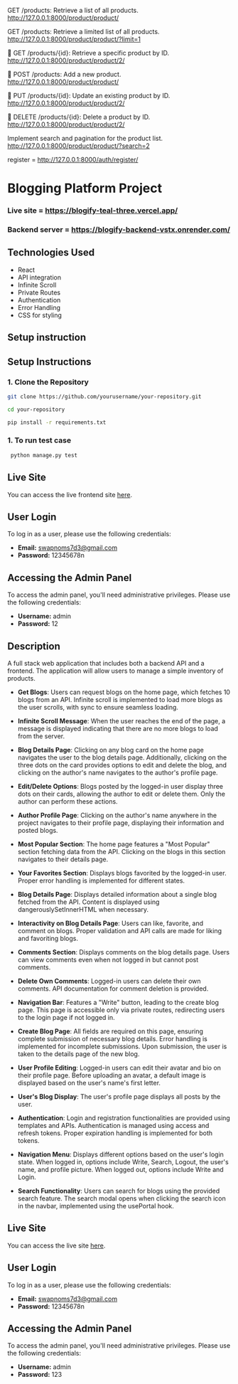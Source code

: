GET /products: Retrieve a list of all products.
http://127.0.0.1:8000/product/product/

GET /products: Retrieve a limited list of all products.
http://127.0.0.1:8000/product/product/?limit=1

 GET /products/{id}: Retrieve a specific product by ID.
http://127.0.0.1:8000/product/product/2/

 POST /products: Add a new product.
http://127.0.0.1:8000/product/product/

 PUT /products/{id}: Update an existing product by ID.
http://127.0.0.1:8000/product/product/2/

 DELETE /products/{id}: Delete a product by ID.
http://127.0.0.1:8000/product/product/2/

Implement search and pagination for the product list.
http://127.0.0.1:8000/product/product/?search=2

register = http://127.0.0.1:8000/auth/register/

# Blogging Platform Project

### Live site = https://blogify-teal-three.vercel.app/

### Backend server = https://blogify-backend-vstx.onrender.com/

## Technologies Used

- React
- API integration
- Infinite Scroll
- Private Routes
- Authentication
- Error Handling
- CSS for styling

## Setup instruction

## Setup Instructions

### 1. Clone the Repository

```bash
git clone https://github.com/yourusername/your-repository.git

cd your-repository

pip install -r requirements.txt

```

### 1. To run test case

```bash
 python manage.py test
```

## Live Site

You can access the live frontend site [here](https://blogify-teal-three.vercel.app/).

## User Login

To log in as a user, please use the following credentials:

- **Email:** swapnoms7d3@gmail.com
- **Password:** 12345678n

## Accessing the Admin Panel

To access the admin panel, you'll need administrative privileges. Please use the following credentials:

- **Username:** admin
- **Password:** 12

## Description

A full stack web application that includes both a backend API and a frontend. The application will allow users to manage a simple inventory of products.

- **Get Blogs**: Users can request blogs on the home page, which fetches 10 blogs from an API. Infinite scroll is implemented to load more blogs as the user scrolls, with sync to ensure seamless loading.

- **Infinite Scroll Message**: When the user reaches the end of the page, a message is displayed indicating that there are no more blogs to load from the server.

- **Blog Details Page**: Clicking on any blog card on the home page navigates the user to the blog details page. Additionally, clicking on the three dots on the card provides options to edit and delete the blog, and clicking on the author's name navigates to the author's profile page.

- **Edit/Delete Options**: Blogs posted by the logged-in user display three dots on their cards, allowing the author to edit or delete them. Only the author can perform these actions.

- **Author Profile Page**: Clicking on the author's name anywhere in the project navigates to their profile page, displaying their information and posted blogs.

- **Most Popular Section**: The home page features a "Most Popular" section fetching data from the API. Clicking on the blogs in this section navigates to their details page.

- **Your Favorites Section**: Displays blogs favorited by the logged-in user. Proper error handling is implemented for different states.

- **Blog Details Page**: Displays detailed information about a single blog fetched from the API. Content is displayed using dangerouslySetInnerHTML when necessary.

- **Interactivity on Blog Details Page**: Users can like, favorite, and comment on blogs. Proper validation and API calls are made for liking and favoriting blogs.

- **Comments Section**: Displays comments on the blog details page. Users can view comments even when not logged in but cannot post comments.

- **Delete Own Comments**: Logged-in users can delete their own comments. API documentation for comment deletion is provided.

- **Navigation Bar**: Features a "Write" button, leading to the create blog page. This page is accessible only via private routes, redirecting users to the login page if not logged in.

- **Create Blog Page**: All fields are required on this page, ensuring complete submission of necessary blog details. Error handling is implemented for incomplete submissions. Upon submission, the user is taken to the details page of the new blog.

- **User Profile Editing**: Logged-in users can edit their avatar and bio on their profile page. Before uploading an avatar, a default image is displayed based on the user's name's first letter.

- **User's Blog Display**: The user's profile page displays all posts by the user.

- **Authentication**: Login and registration functionalities are provided using templates and APIs. Authentication is managed using access and refresh tokens. Proper expiration handling is implemented for both tokens.

- **Navigation Menu**: Displays different options based on the user's login state. When logged in, options include Write, Search, Logout, the user's name, and profile picture. When logged out, options include Write and Login.

- **Search Functionality**: Users can search for blogs using the provided search feature. The search modal opens when clicking the search icon in the navbar, implemented using the usePortal hook.

## Live Site

You can access the live site [here](https://blogify-teal-three.vercel.app/).

## User Login

To log in as a user, please use the following credentials:

- **Email:** swapnoms7d3@gmail.com
- **Password:** 12345678n

## Accessing the Admin Panel

To access the admin panel, you'll need administrative privileges. Please use the following credentials:

- **Username:** admin
- **Password:** 123
